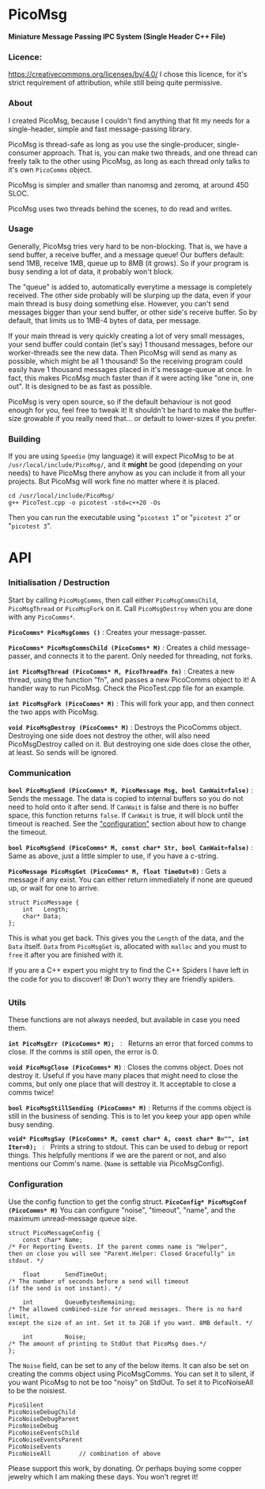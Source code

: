 # PicoMsg
**Miniature Message Passing IPC System (Single Header C++ File)**

### Licence:
https://creativecommons.org/licenses/by/4.0/ I chose this licence, for it's strict requirement of attribution, while still being quite permissive.

### About
I created PicoMsg, because I couldn't find anything that fit my needs for a single-header, simple and fast message-passing library.

PicoMsg is thread-safe as long as you use the single-producer, single-consumer approach. That is, you can make two threads, and one thread can freely talk to the other using PicoMsg, as long as each thread only talks to it's own `PicoComms` object.

PicoMsg is simpler and smaller than nanomsg and zeromq, at around 450 SLOC.

PicoMsg uses two threads behind the scenes, to do read and writes. 

### Usage

Generally, PicoMsg tries very hard to be non-blocking. That is, we have a send buffer, a receive buffer, and a message queue! Our buffers default: send 1MB, receive 1MB, queue up to 8MB (it grows). So if your program is busy sending a lot of data, it probably won't block.

The "queue" is added to, automatically everytime a message is completely received. The other side probably will be slurping up the data, even if your main thread is busy doing something else. However, you can't send messages bigger than your send buffer, or other side's receive buffer. So by default, that limits us to 1MB-4 bytes of data, per message.

If your main thread is very quickly creating a lot of very small messages, your send buffer could contain (let's say) 1 thousand messages, before our worker-threads see the new data. Then PicoMsg will send as many as possible, which might be all 1 thousand! So the receiving program could easily have 1 thousand messages placed in it's message-queue at once. In fact, this makes PicoMsg much faster than if it were acting like "one in, one out". It is designed to be as fast as possible.

PicoMsg is very open source, so if the default behaviour is not good enough for you, feel free to tweak it! It shouldn't be hard to make the buffer-size growable if you really need that... or default to lower-sizes if you prefer.

### Building

If you are using `Speedie` (my language) it will expect PicoMsg to be at `/usr/local/include/PicoMsg/`, and it **might** be good (depending on your needs) to have PicoMsg there anyhow as you can include it from all your projects. But PicoMsg will work fine no matter where it is placed.

	cd /usr/local/include/PicoMsg/
	g++ PicoTest.cpp -o picotest -std=c++20 -Os

Then you can run the executable using "`picotest 1`" or "`picotest 2`" or "`picotest 3`".

# API

### Initialisation / Destruction

Start by calling `PicoMsgComms`, then call either `PicoMsgCommsChild`, `PicoMsgThread` or `PicoMsgFork` on it. Call `PicoMsgDestroy` when you are done with any `PicoComms*`.

**`PicoComms* PicoMsgComms ()`**   :   Creates your message-passer.

**`PicoComms* PicoMsgCommsChild (PicoComms* M)`**   :   Creates a child message-passer, and connects it to the parent. Only needed for threading, not forks.

**`int PicoMsgThread (PicoComms* M, PicoThreadFn fn)`**   :   Creates a new thread, using the function "fn", and passes a new PicoComms object to it! A handier way to run PicoMsg. Check the PicoTest.cpp file for an example. 

**`int PicoMsgFork (PicoComms* M)`**   :   This will fork your app, and then connect the two apps with PicoMsg.

**`void PicoMsgDestroy (PicoComms* M)`**   :   Destroys the PicoComms object. Destroying one side does not destroy the other, will also need PicoMsgDestroy called on it. But destroying one side does close the other, at least. So sends will be ignored.

### Communication

**`bool PicoMsgSend (PicoComms* M, PicoMessage Msg, bool CanWait=false)`**   :   Sends the message. The data is copied to internal buffers so you do not need to hold onto it after send. If `CanWait` is false and there is no buffer space, this function returns `false`. If `CanWait` is true, it will block until the timeout is reached. See the ["configuration"](#Configuration) section about how to change the timeout.

**`bool PicoMsgSend (PicoComms* M, const char* Str, bool CanWait=false)`**   :   Same as above, just a little simpler to use, if you have a c-string.

**`PicoMessage PicoMsgGet (PicoComms* M, float TimeOut=0)`**   :   Gets a message if any exist. You can either return immediately if none are queued up, or wait for one to arrive.

    struct PicoMessage {
        int   Length;
        char* Data;
    };

This is what you get back. This gives you the `Length` of the data, and the `Data` itself. `Data` from `PicoMsgGet` is, allocated with `malloc` and you must to `free` it after you are finished with it.

If you are a C++ expert you might try to find the C++ Spiders I have left in the code for you to discover! 🕸️ Don't worry they are friendly spiders.


### Utils

These functions are not always needed, but available in case you need them.

**`int PicoMsgErr (PicoComms* M);`**   :   Returns an error that forced comms to close. If the comms is still open, the error is 0.

**`void PicoMsgClose (PicoComms* M)`**   :   Closes the comms object. Does not destroy it. Useful if you have many places that might need to close the comms, but only one place that will destroy it. It acceptable to close a comms twice!

**`bool PicoMsgStillSending (PicoComms* M)`**   :   Returns if the comms object is still in the business of sending. This is to let you keep your app open while busy sending.
    
**`void* PicoMsgSay (PicoComms* M, const char* A, const char* B="", int Iter=0);`**   :   Prints a string to stdout. This can be used to debug or report things. This helpfully mentions if we are the parent or not, and also mentions our Comm's name. (`Name` is settable via PicoMsgConfig).
    

### Configuration

Use the config function to get the config struct. **`PicoConfig* PicoMsgConf (PicoComms* M)`** You can configure "noise", "timeout", "name", and the maximum unread-message queue size.


    struct PicoMessageConfig {
        const char* Name;
    /* For Reporting Events. If the parent comms name is "Helper",
    then on close you will see "Parent.Helper: Closed Gracefully" in stdout. */
        
        float       SendTimeOut;
    /* The number of seconds before a send will timeout
    (if the send is not instant). */

        int         QueueBytesRemaining;
    /* The allowed combined-size for unread messages. There is no hard limit,
    except the size of an int. Set it to 2GB if you want. 8MB default. */

        int         Noise;
	/* The amount of printing to StdOut that PicoMsg does.*/
    };

The `Noise` field, can be set to any of the below items. It can also be set on creating the comms object using PicoMsgComms. You can set it to silent, if you want PicoMsg to not be too "noisy" on StdOut. To set it to PicoNoiseAll to be the noisiest.

    PicoSilent
    PicoNoiseDebugChild	
    PicoNoiseDebugParent
    PicoNoiseDebug
    PicoNoiseEventsChild
    PicoNoiseEventsParent
    PicoNoiseEvents
    PicoNoiseAll        // combination of above


Please support this work, by donating. Or perhaps buying some copper jewelry which I am making these days. You won't regret it!

